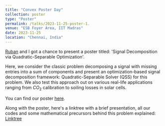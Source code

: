 ```yaml
---
title: "Convex Poster Day"
collection: poster
type: "Poster"
permalink: /talks/2023-11-25-poster-1.
venue: "ESB Foyer Area, IIT Madras"
date: 2023-11-25
location: "Chennai, India"
---
```


[Ruban](https://github.com/Ruban-VP) and I got a chance to present a poster titled: 'Signal Decomposition via Quadratic-Separable Optimization'. 

Here, we consider the classic problem decomposing a signal with missing entries into a sum of components and present an optimization-based signal decomposition framework:
Quadratic-Separable Solver (QSS) for this problem. We also test this approach out on various real-life applications ranging from $CO_2$ calibration to soiling losses in solar cells. 

You can find our poster [here](https://drive.google.com/file/d/1NqfXpyX_p350oUgFzXYFdyLnUd2P2jMs/view).

Along with the poster, here's a linktree with a brief presentation, all our codes and some mathematical precursors behind this problem explained:
[Linktree](https://linktr.ee/aquantumreality3001)
